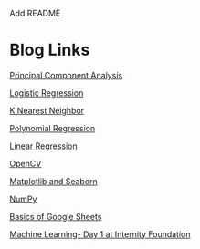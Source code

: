Add README
<h1>Blog Links</h1>
<p><a href="https://pavinijain9254.medium.com/principal-component-analysis-9684845999a4">Principal Component Analysis</a></p>
<p><a href="https://pavinijain9254.medium.com/logistic-regression-6a6ef917906d">Logistic Regression</a></p>
<p><a href="https://pavinijain9254.medium.com/k-nearest-neighbor-55ed9af6e19">K Nearest Neighbor</a></p>
<p><a href="https://pavinijain9254.medium.com/polynomial-regression-9f31e7a5ffe0">Polynomial Regression</a></p>
<p><a href="https://pavinijain9254.medium.com/linear-regression-575c292a9890">Linear Regression</a></p>
<p><a href="https://pavinijain9254.medium.com/understanding-opencv-f4bfb66697d1">OpenCV</a></p>
<p><a href="https://pavinijain9254.medium.com/exploring-matplotlib-and-seaborn-296a3c4d843">Matplotlib and Seaborn</a></p>
<p><a href="https://pavinijain9254.medium.com/hands-on-with-numpy-basics-1f8f510022d3">NumPy</a></p>
<p><a href="https://pavinijain9254.medium.com/basics-of-google-sheets-98a78101f424">Basics of Google Sheets</a></p>
<p><a href="https://pavinijain9254.medium.com/machine-learning-day-1-at-internity-foundation-889cb7a35a49">Machine Learning- Day 1 at Internity Foundation</a></p>
<!--<p><a href="https://pavinijain9254.medium.com/understanding-opencv-f4bfb66697d1">OpenCV</a></p>-->

